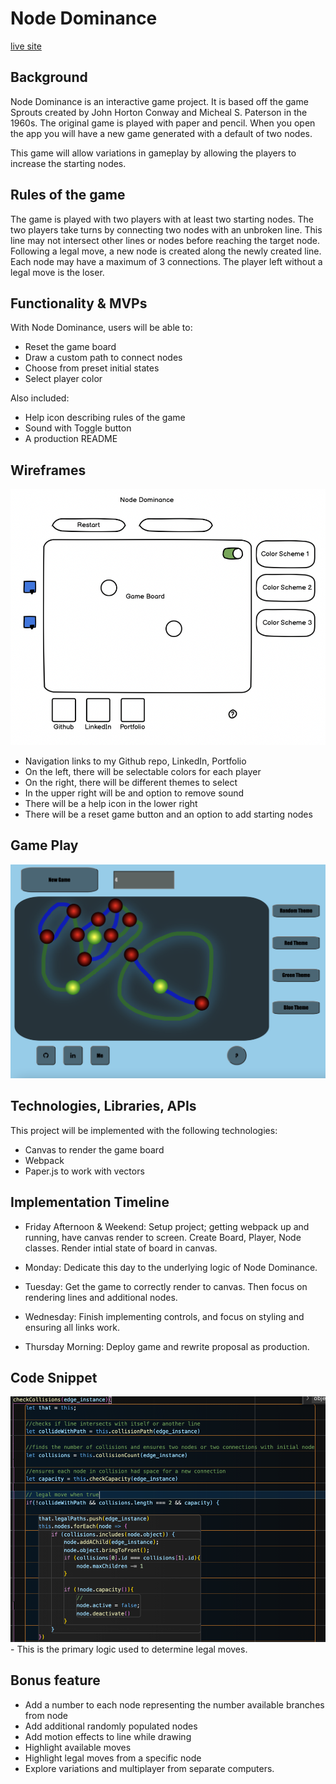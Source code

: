 # Node Dominance
[live site](https://87danielbradley.github.io/NodeDominance/index)

## Background

Node Dominance is an interactive game project.  It is based off the game Sprouts created by John Horton Conway and Micheal S. Paterson in the 1960s. The original game is played with paper and pencil. When you open the app you will have a new game generated with a default of two nodes.

This game will allow variations in gameplay by allowing the players to increase the starting nodes.

## Rules of the game

The game is played with two players with at least two starting nodes.  The two players take turns by connecting two nodes with an unbroken line.  This line may not intersect other lines or nodes before reaching the target node.  Following a legal move, a new node is created along the newly created line.  Each node may have a maximum of 3 connections.  The player left without a legal move is the loser.

## Functionality & MVPs

With Node Dominance, users will be able to:

- Reset the game board
- Draw a custom path to connect nodes
- Choose from preset initial states
- Select player color

Also included:
- Help icon describing rules of the game
- Sound with Toggle button
- A production README

## Wireframes

<p align="center">
<img src="./wireframe.png" />
</p>

- Navigation links to my Github repo, LinkedIn, Portfolio
- On the left, there will be selectable colors for each player
- On the right, there will be different themes to select
- In the upper right will be and option to remove sound
- There will be a help icon in the lower right
- There will be a reset game button and an option to add starting nodes

## Game Play

<p align="center">
<img src="./screenShot.png" />
</p>

## Technologies, Libraries, APIs

This project will be implemented with the following technologies:
- Canvas to render the game board
- Webpack
- Paper.js to work with vectors

## Implementation Timeline
- Friday Afternoon & Weekend: Setup project; getting webpack up and running, have canvas render to screen.  Create Board, Player, Node classes.  Render intial state of board in canvas.

- Monday:  Dedicate this day to the underlying logic of Node Dominance.  

- Tuesday: Get the game to correctly render to canvas.  Then focus on rendering lines and additional nodes.

- Wednesday: Finish implementing controls, and focus on styling and ensuring all links work.

- Thursday Morning: Deploy game and rewrite proposal as production.

## Code Snippet
<img src="./static/images/codeExample.png" />
- This is the primary logic used to determine legal moves.  

## Bonus feature
- Add a number to each node representing the number available branches from node
- Add additional randomly populated nodes
- Add motion effects to line while drawing
- Highlight available moves
- Highlight legal moves from a specific node
- Explore variations and multiplayer from separate computers.
